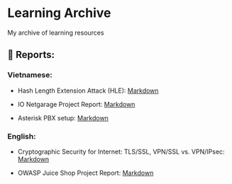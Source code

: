 # Learning Archive

My archive of learning resources

## :avocado: Reports:

### Vietnamese:

- Hash Length Extension Attack (HLE):
  [Markdown](<docs/Hash%20Length%20Extension%20Attack%20(HLE)/hash_length_extension_attack.md>)

- IO Netgarage Project Report: [Markdown](docs/IO%20Netgarage/io_netgarage.md)

- Asterisk PBX setup: [Markdown](docs/Asterisk%20PBX/asterisk_pbx.md)

### English:

- Cryptographic Security for Internet: TLS/SSL, VPN/SSL vs. VPN/IPsec:
  [Markdown](docs/Cryptographic%20Security%20for%20Internet_TLS_SSL_VPN_SSL_VPN_IPsec/tls_ssl_vpn.md)

- OWASP Juice Shop Project Report:
  [Markdown](docs/OWASP%20Juice%20Shop/juice_shop.md)
